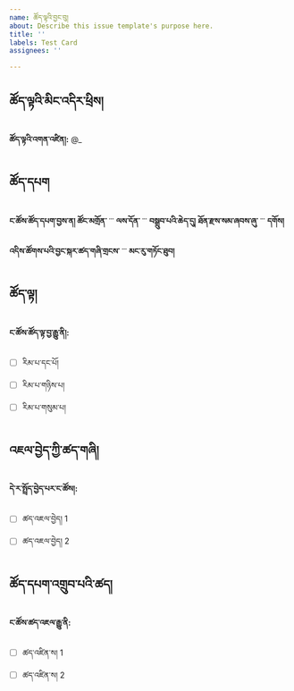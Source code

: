 ```yaml
---
name: ཚོད་ལྟའི་བྱང་བུ།
about: Describe this issue template's purpose here.
title: ''
labels: Test Card
assignees: ''

---
```


## ཚོད་ལྟའི་མིང་འདིར་ཕྲིས།
**ཚོད་ལྟའི་འགན་འཛིན།:** @_

## ཚོད་དཔག
**ང་ཚོས་ཚོད་དཔག་བྱས་ན། ཚོང་མགྲོན་** ་་་
**ལས་དོན་** ་་་ **བསྒྲུབ་པའི་ཆེད་དུ།**
**ཐོན་རྫས་སམ་ཞབས་ཞུ་** ་་་ **དགོས།**

**འདིས་ཚོགས་པའི་བྱང་སྐར་ཚད་གཞི་གྲངས་** ་་་ **མང་རུ་གཏོང་ཐུབ།**

## ཚོད་ལྟ།
**ང་ཚོས་ཚོད་ལྟ་བྱ་རྒྱུ་ནི།:**
- [ ] རིམ་པ་དང་པོ།
- [ ] རིམ་པ་གཉིས་པ།
- [ ] རིམ་པ་གསུམ་པ།

## འཇལ་བྱེད་ཀྱི་ཚད་གཞི།
**དེ་ར་སྤྲོད་བྱེད་པར་ང་ཚོས།:**
- [ ] ཚད་འཇལ་བྱེད། 1
- [ ] ཚད་འཇལ་བྱེད། 2

## ཚོད་དཔག་འགྲུབ་པའི་ཚད།
**ང་ཚོས་ཚད་འཇལ་རྒྱུ་ནི:**
- [ ] ཚད་འཛིན་ས། 1
- [ ] ཚད་འཛིན་ས། 2
